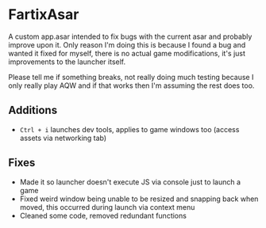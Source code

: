 # FartixAsar
A custom app.asar intended to fix bugs with the current asar and probably improve upon it. Only reason I'm doing this is because I found a bug and wanted it fixed for myself, there is no actual game modifications, it's just improvements to the launcher itself.

Please tell me if something breaks, not really doing much testing because I only really play AQW and if that works then I'm assuming the rest does too.

## Additions
- `Ctrl + i` launches dev tools, applies to game windows too (access assets via networking tab)

## Fixes
- Made it so launcher doesn't execute JS via console just to launch a game
- Fixed weird window being unable to be resized and snapping back when moved, this occurred during launch via context menu
- Cleaned some code, removed redundant functions
